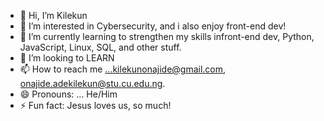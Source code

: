 - 👋 Hi, I’m Kilekun
- 👀 I’m interested in Cybersecurity, and i also enjoy front-end dev! 
- 🌱 I’m currently learning to strengthen my skills infront-end dev, Python, JavaScript, Linux, SQL, and other stuff.
- 💞️ I’m looking to LEARN
- 📫 How to reach me ...kilekunonajide@gmail.com, onajide.adekilekun@stu.cu.edu.ng. 
- 😄 Pronouns: ... He/Him
- ⚡ Fun fact: Jesus loves us, so much!
